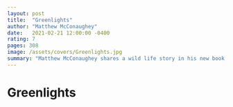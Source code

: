 ```yaml
---
layout: post
title:  "Greenlights"
author: "Matthew McConaughey"
date:   2021-02-21 12:00:00 -0400
rating: 7
pages: 308
image: /assets/covers/Greenlights.jpg
summary: "Matthew McConaughey shares a wild life story in his new book, Greenlights. From growing up in Texas, a wild senior year in Australia, to finding himself later in life in South America and Africa, the book offers up interesting stories of a privileged life. There's enough humility to keep things bearable, but the aggressive masculinity topped off with recounts of wet dreams makes this autobiographt feel a bit dated."
---
```


# Greenlights